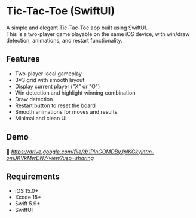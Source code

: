 # Tic-Tac-Toe (SwiftUI)

A simple and elegant Tic-Tac-Toe app built using SwiftUI.  
This is a two-player game playable on the same iOS device, with win/draw detection, animations, and restart functionality.

## Features

- Two-player local gameplay
- 3×3 grid with smooth layout
- Display current player ("X" or "O")
- Win detection and highlight winning combination
- Draw detection
- Restart button to reset the board
- Smooth animations for moves and results
- Minimal and clean UI



## Demo

🎥 *https://drive.google.com/file/d/1PlnGOMDByJplKGkyjntm-omJKVkMwDN7/view?usp=sharing*

## Requirements

- iOS 15.0+
- Xcode 15+
- Swift 5.9+
- SwiftUI


